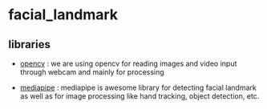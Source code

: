 # facial_landmark

## libraries

* [opencv](https://opencv.org/) :
 we are using opencv for reading images and video input through webcam and mainly for processing
 
 * [mediapipe](https://google.github.io/mediapipe/) :
  mediapipe is awesome library for detecting facial landmark as well as for image processing like hand tracking, object detection, etc.
